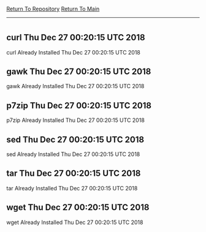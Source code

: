 [Return To Repository](https://github.com/deathbybandaid/piholeparser/)
[Return To Main](https://github.com/deathbybandaid/piholeparser/blob/master/RecentRunLogs/Mainlog.md)
____________________________________
# 
## curl Thu Dec 27 00:20:15 UTC 2018
curl Already Installed Thu Dec 27 00:20:15 UTC 2018
## gawk Thu Dec 27 00:20:15 UTC 2018
gawk Already Installed Thu Dec 27 00:20:15 UTC 2018
## p7zip Thu Dec 27 00:20:15 UTC 2018
p7zip Already Installed Thu Dec 27 00:20:15 UTC 2018
## sed Thu Dec 27 00:20:15 UTC 2018
sed Already Installed Thu Dec 27 00:20:15 UTC 2018
## tar Thu Dec 27 00:20:15 UTC 2018
tar Already Installed Thu Dec 27 00:20:15 UTC 2018
## wget Thu Dec 27 00:20:15 UTC 2018
wget Already Installed Thu Dec 27 00:20:15 UTC 2018
